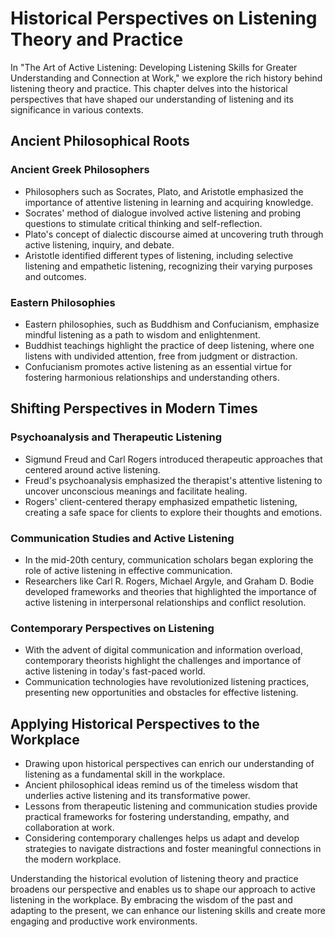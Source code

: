 Historical Perspectives on Listening Theory and Practice
===================================================================

In "The Art of Active Listening: Developing Listening Skills for Greater Understanding and Connection at Work," we explore the rich history behind listening theory and practice. This chapter delves into the historical perspectives that have shaped our understanding of listening and its significance in various contexts.

Ancient Philosophical Roots
---------------------------

### Ancient Greek Philosophers

* Philosophers such as Socrates, Plato, and Aristotle emphasized the importance of attentive listening in learning and acquiring knowledge.
* Socrates' method of dialogue involved active listening and probing questions to stimulate critical thinking and self-reflection.
* Plato's concept of dialectic discourse aimed at uncovering truth through active listening, inquiry, and debate.
* Aristotle identified different types of listening, including selective listening and empathetic listening, recognizing their varying purposes and outcomes.

### Eastern Philosophies

* Eastern philosophies, such as Buddhism and Confucianism, emphasize mindful listening as a path to wisdom and enlightenment.
* Buddhist teachings highlight the practice of deep listening, where one listens with undivided attention, free from judgment or distraction.
* Confucianism promotes active listening as an essential virtue for fostering harmonious relationships and understanding others.

Shifting Perspectives in Modern Times
-------------------------------------

### Psychoanalysis and Therapeutic Listening

* Sigmund Freud and Carl Rogers introduced therapeutic approaches that centered around active listening.
* Freud's psychoanalysis emphasized the therapist's attentive listening to uncover unconscious meanings and facilitate healing.
* Rogers' client-centered therapy emphasized empathetic listening, creating a safe space for clients to explore their thoughts and emotions.

### Communication Studies and Active Listening

* In the mid-20th century, communication scholars began exploring the role of active listening in effective communication.
* Researchers like Carl R. Rogers, Michael Argyle, and Graham D. Bodie developed frameworks and theories that highlighted the importance of active listening in interpersonal relationships and conflict resolution.

### Contemporary Perspectives on Listening

* With the advent of digital communication and information overload, contemporary theorists highlight the challenges and importance of active listening in today's fast-paced world.
* Communication technologies have revolutionized listening practices, presenting new opportunities and obstacles for effective listening.

Applying Historical Perspectives to the Workplace
-------------------------------------------------

* Drawing upon historical perspectives can enrich our understanding of listening as a fundamental skill in the workplace.
* Ancient philosophical ideas remind us of the timeless wisdom that underlies active listening and its transformative power.
* Lessons from therapeutic listening and communication studies provide practical frameworks for fostering understanding, empathy, and collaboration at work.
* Considering contemporary challenges helps us adapt and develop strategies to navigate distractions and foster meaningful connections in the modern workplace.

Understanding the historical evolution of listening theory and practice broadens our perspective and enables us to shape our approach to active listening in the workplace. By embracing the wisdom of the past and adapting to the present, we can enhance our listening skills and create more engaging and productive work environments.
